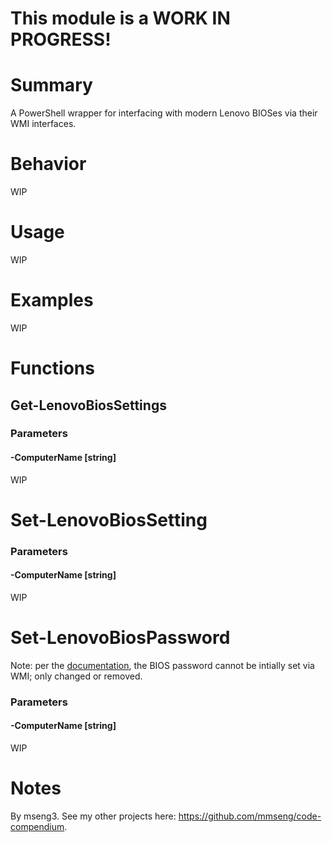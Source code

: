 # This module is a WORK IN PROGRESS!

# Summary
A PowerShell wrapper for interfacing with modern Lenovo BIOSes via their WMI interfaces.  

# Behavior
WIP

# Usage
WIP

# Examples
WIP

# Functions

## Get-LenovoBiosSettings

### Parameters

#### -ComputerName [string]
WIP

# Set-LenovoBiosSetting

### Parameters

#### -ComputerName [string]
WIP

# Set-LenovoBiosPassword
Note: per the [documentation](), the BIOS password cannot be intially set via WMI; only changed or removed.  

### Parameters

#### -ComputerName [string]
WIP

# Notes
By mseng3. See my other projects here: https://github.com/mmseng/code-compendium.